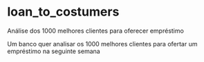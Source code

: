 # loan_to_costumers
Análise dos 1000 melhores clientes para oferecer empréstimo

Um banco quer analisar os 1000 melhores clientes para ofertar um empréstimo na seguinte semana
